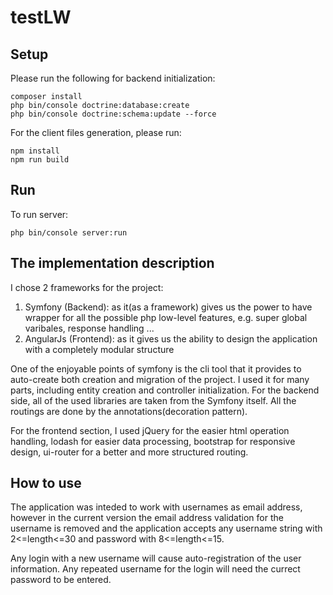 testLW
======

## Setup

Please run the following for backend initialization:
```
composer install
php bin/console doctrine:database:create
php bin/console doctrine:schema:update --force
```
For the client files generation, please run:
```
npm install
npm run build
```

## Run

To run server:
```
php bin/console server:run
```
## The implementation description

I chose 2 frameworks for the project:
1. Symfony (Backend): as it(as a framework) gives us the power to have wrapper for all the possible php low-level features, e.g. super global varibales, response handling ...
2. AngularJs (Frontend): as it gives us the ability to design the application with a completely modular structure

One of the enjoyable points of symfony is the cli tool that it provides to auto-create both creation and migration of the project. I used it for many parts, including entity creation and controller initialization. For the backend side, all of the used libraries are taken from the Symfony itself. All the routings are done by the annotations(decoration pattern).

For the frontend section, I used jQuery for the easier html operation handling, lodash for easier data processing, bootstrap for responsive design, ui-router for a better and more structured routing.

## How to use

The application was inteded to work with usernames as email address, however in the current version the email address validation for the username is removed and the application accepts any username string with 2<=length<=30 and password with 8<=length<=15.

Any login with a new username will cause auto-registration of the user information. Any repeated username for the login will need the currect password to be entered.
